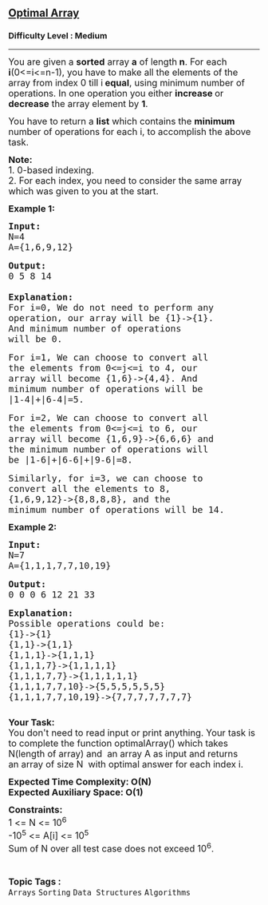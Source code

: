 <h2><a href="https://practice.geeksforgeeks.org/problems/d4aeef538e6dd3280dda5f8ed7964727fdc7075f/1">Optimal Array</a></h2><h3>Difficulty Level : Medium</h3><hr><div class="problems_problem_content__Xm_eO"><p><span style="font-size:18px">You are given a <strong>sorted</strong> array <strong>a</strong> of length<strong> n</strong>. For each <strong>i</strong>(0&lt;=i&lt;=n-1), you have to make all the elements of the array from index 0 till i<strong> equal</strong>, using minimum number of operations. In one operation&nbsp;you either <strong>increase </strong>or <strong>decrease</strong> the array element by <strong>1</strong>.</span></p>

<p><span style="font-size:18px">You have to return a <strong>list</strong> which contains the <strong>minimum</strong> number of operations for each i, to accomplish the above task.</span></p>

<p><span style="font-size:18px"><strong>Note:</strong></span><br>
<span style="font-size:18px">1. 0-based indexing.<br>
2. For each index, you need to consider the same array which was given to you at the start.</span></p>

<p><strong><span style="font-size:18px">Example 1:</span></strong></p>

<pre><span style="font-size:18px"><strong>Input:</strong>
N=4
A={1,6,9,12}
</span>
<span style="font-size:18px"><strong>Output:</strong>
0 5 8 14

</span><strong><span style="font-size:18px">Explanation:</span></strong>
<span style="font-size:18px">For i=0, We do not need to perform any 
operation, our array will be {1}-&gt;{1}.
And minimum number of operations
will be 0.</span>

<span style="font-size:18px">For i=1, We can choose to convert all 
the elements from 0&lt;=j&lt;=i to 4, our 
array will become {1,6}-&gt;{4,4}. And 
minimum number of operations will be 
|1-4|+|6-4|=5.</span>

<span style="font-size:18px">For i=2, We can choose to convert all 
the elements from 0&lt;=j&lt;=i to 6, our 
array will become {1,6,9}-&gt;{6,6,6} and 
the minimum number of operations will 
be |1-6|+|6-6|+|9-6|=8.</span>

<span style="font-size:18px">Similarly, for i=3, we can choose to 
convert all the elements to 8, 
{1,6,9,12}-&gt;{8,8,8,8}, and the 
minimum number of operations will be 14.</span></pre>

<p><strong><span style="font-size:18px">Example 2:</span></strong></p>

<pre><span style="font-size:18px"><strong>Input:</strong>
N=7
A={1,1,1,7,7,10,19}
</span>
<span style="font-size:18px"><strong>Output:</strong>
0 0 0 6 12 21 33
</span>
<strong><span style="font-size:18px">Explanation:</span></strong>
<span style="font-size:18px">Possible operations could be:
{1}-&gt;{1}
{1,1}-&gt;{1,1}
{1,1,1}-&gt;{1,1,1}
{1,1,1,7}-&gt;{1,1,1,1}
{1,1,1,7,7}-&gt;{1,1,1,1,1}
{1,1,1,7,7,10}-&gt;{5,5,5,5,5,5}
{1,1,1,7,7,10,19}-&gt;{7,7,7,7,7,7,7}
</span>
</pre>

<p><span style="font-size:18px"><strong>Your Task:</strong><br>
You don't need to read input or print anything. Your task is to complete the function&nbsp;optimalArray() which takes N(length of array) and&nbsp;&nbsp;an&nbsp;array&nbsp;A as input and returns an&nbsp;array of size N&nbsp;&nbsp;with optimal&nbsp;answer for each index i.</span></p>

<p><strong><span style="font-size:18px">Expected Time Complexity: O(N)<br>
Expected Auxiliary Space: O(1)</span></strong></p>

<p><span style="font-size:18px"><strong>Constraints:</strong><br>
1 &lt;= N &lt;= 10<sup>6</sup><br>
-10<sup>5</sup>&nbsp;&lt;= A[i] &lt;= 10<sup>5</sup></span><br>
<span style="font-size:18px">Sum of N over all test case does not exceed 10<sup>6</sup>.</span></p>
</div><br><p><span style=font-size:18px><strong>Topic Tags : </strong><br><code>Arrays</code>&nbsp;<code>Sorting</code>&nbsp;<code>Data Structures</code>&nbsp;<code>Algorithms</code>&nbsp;